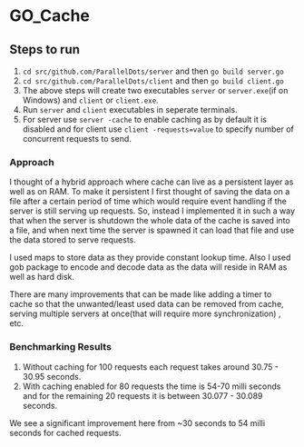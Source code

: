 # GO_Cache

## Steps to run

1. `cd src/github.com/ParallelDots/server` and then `go build server.go`
2. `cd src/github.com/ParallelDots/client` and then `go build client.go`
3. The above steps will create two executables `server` or `server.exe`(if on Windows) and `client` or `client.exe`.
4. Run `server` and `client` executables in seperate terminals.
5. For server use `server -cache` to enable caching as by default it is disabled and for client use `client -requests=value` to specify number of concurrent requests to send.

### Approach

I thought of a hybrid approach where cache can live as a persistent layer as well as on RAM. To make it persistent I first thought of saving the data on a file
after a certain period of time which would require event handling if the server is still serving up requests. So, instead I implemented it in such a way that when
the server is shutdown the whole data of the cache is saved into a file, and when next time the server is spawned it can load that file and use the data stored to
serve requests.

I used maps to store data as they provide constant lookup time. Also I used gob package to encode and decode data as the data will reside in RAM as well as hard disk.

There are many improvements that can be made like adding a timer to cache so that the unwanted/least used data can be removed from cache, serving multiple servers at once(that
will require more synchronization) , etc.

### Benchmarking Results

1. Without caching for 100 requests each request takes around 30.75 - 30.95 seconds.
2. With caching enabled for 80 requests the time is 54-70 milli seconds and for the remaining 20 requests it is
    between 30.077 - 30.089 seconds.

We see a significant improvement here from ~30 seconds to 54 milli seconds for cached requests.
